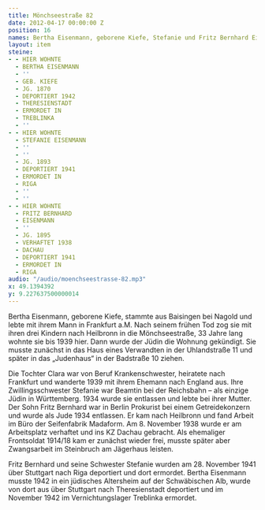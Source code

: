 ```yaml
---
title: Mönchseestraße 82
date: 2012-04-17 00:00:00 Z
position: 16
names: Bertha Eisenmann, geborene Kiefe, Stefanie und Fritz Bernhard Eisenmann
layout: item
steine:
- - HIER WOHNTE
  - BERTHA EISENMANN
  - ''
  - GEB. KIEFE
  - JG. 1870
  - DEPORTIERT 1942
  - THERESIENSTADT
  - ERMORDET IN
  - TREBLINKA
  - ''
- - HIER WOHNTE
  - STEFANIE EISENMANN
  - ''
  - ''
  - JG. 1893
  - DEPORTIERT 1941
  - ERMORDET IN
  - RIGA
  - ''
  - ''
- - HIER WOHNTE
  - FRITZ BERNHARD
  - EISENMANN
  - ''
  - JG. 1895
  - VERHAFTET 1938
  - DACHAU
  - DEPORTIERT 1941
  - ERMORDET IN
  - RIGA
audio: "/audio/moenchseestrasse-82.mp3"
x: 49.1394392
y: 9.227637500000014
---
```


Bertha Eisenmann, geborene Kiefe, stammte aus Baisingen bei Nagold und lebte mit ihrem Mann in Frankfurt a.M. Nach seinem frühen Tod zog sie mit ihren drei Kindern nach Heilbronn in die Mönchseestraße, 33 Jahre lang wohnte sie bis 1939 hier. Dann wurde der Jüdin die Wohnung gekündigt. Sie musste zunächst in das Haus eines Verwandten in der Uhlandstraße 11 und später in das „Judenhaus“ in der Badstraße 10 ziehen.

Die Tochter Clara war von Beruf Krankenschwester, heiratete nach Frankfurt und wanderte 1939 mit ihrem Ehemann nach England aus. Ihre Zwillingsschwester Stefanie war Beamtin bei der Reichsbahn – als einzige Jüdin in Württemberg. 1934 wurde sie entlassen und lebte bei ihrer Mutter. Der Sohn Fritz Bernhard war in Berlin Prokurist bei einem Getreidekonzern und wurde als Jude 1934 entlassen. Er kam nach Heilbronn und fand Arbeit im Büro der Seifenfabrik Madaform. Am 8. November 1938 wurde er am Arbeitsplatz verhaftet und ins KZ Dachau gebracht. Als ehemaliger Frontsoldat 1914/18 kam er zunächst wieder frei, musste später aber Zwangsarbeit im Steinbruch am Jägerhaus leisten.

Fritz Bernhard und seine Schwester Stefanie wurden am 28. November 1941 über Stuttgart nach Riga deportiert und dort ermordet. Bertha Eisenmann musste 1942 in ein jüdisches Altersheim auf der Schwäbischen Alb, wurde von dort aus über Stuttgart nach Theresienstadt deportiert und im November 1942 im Vernichtungslager Treblinka ermordet.